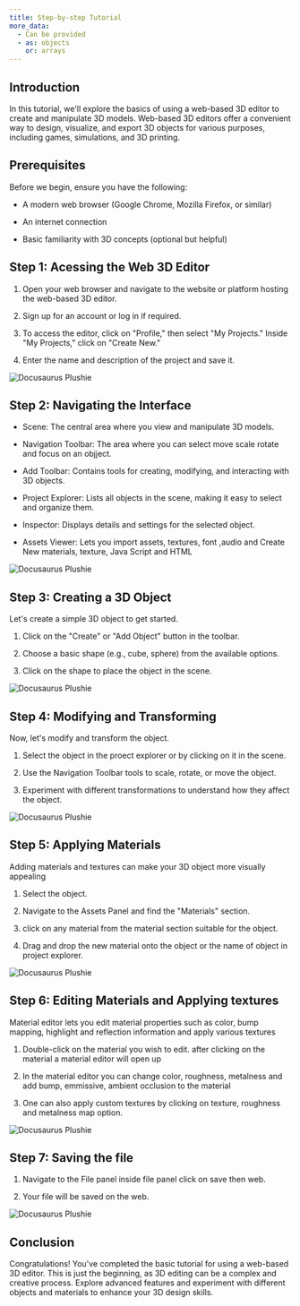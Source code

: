 ```yaml
---
title: Step-by-step Tutorial
more_data:
  - Can be provided
  - as: objects
    or: arrays
---
```


## Introduction

In this tutorial, we'll explore the basics of using a web-based 3D editor to create and manipulate 3D models. Web-based 3D editors offer a convenient way to design, visualize, and export 3D objects for various purposes, including games, simulations, and 3D printing.

## Prerequisites

Before we begin, ensure you have the following:

- A modern web browser (Google Chrome, Mozilla Firefox, or similar)

- An internet connection

- Basic familiarity with 3D concepts (optional but helpful)

## Step 1: Acessing the Web 3D Editor

1. Open your web browser and navigate to the website or platform hosting the web-based 3D editor.

2. Sign up for an account or log in if required.

3. To access the editor, click on "Profile," then select "My Projects." Inside "My Projects," click on "Create New."

4. Enter the name and description of the project and save it.

![Docusaurus Plushie](./createnew.jpg)

## Step 2: Navigating the Interface

- Scene: The central area where you view and manipulate 3D models.

- Navigation Toolbar: The area where you can select move scale rotate and focus on an objject.

- Add Toolbar: Contains tools for creating, modifying, and interacting with 3D objects.

- Project Explorer: Lists all objects in the scene, making it easy to select and organize them.

- Inspector: Displays details and settings for the selected object.

- Assets Viewer: Lets you import assets, textures, font ,audio and Create New materials, texture, Java Script and HTML 

![Docusaurus Plushie](./navigation.jpg)

## Step 3: Creating a 3D Object

Let's create a simple 3D object to get started.

1. Click on the "Create" or "Add Object" button in the toolbar.

2. Choose a basic shape (e.g., cube, sphere) from the available options.

3. Click on the shape to place the object in the scene.

![Docusaurus Plushie](./Step2.jpg)

## Step 4: Modifying and Transforming

Now, let's modify and transform the object.

1. Select the object in the proect explorer or by clicking on it in the scene.

2. Use the Navigation Toolbar tools to scale, rotate, or move the object.

3. Experiment with different transformations to understand how they affect the object.

![Docusaurus Plushie](./Step4.jpg)

## Step 5: Applying Materials

Adding materials and textures can make your 3D object more visually appealing

1. Select the object.

2. Navigate to the Assets Panel and find the "Materials" section.

3. click on any material from the material section suitable for the object.

4. Drag and drop the new material onto the object or the name of object in project explorer.

![Docusaurus Plushie](./Step5.jpg)

## Step 6: Editing Materials and Applying textures

Material editor lets you edit material properties such as color, bump mapping, highlight and reflection information and apply various textures

1. Double-click on the material you wish to edit. after clicking on the material a material editor will open up

2. In the material editor you can change color, roughness, metalness and add bump, emmissive, ambient occlusion to the material

3. One can also apply custom textures by clicking on texture, roughness and metalness map option.

![Docusaurus Plushie](./Step6.jpg)

## Step 7: Saving the file

1. Navigate to the File panel inside file panel click on save then web.

2. Your file will be saved on the web.

![Docusaurus Plushie](./Step7.jpg)

## Conclusion

Congratulations! You've completed the basic tutorial for using a web-based 3D editor. This is just the beginning, as 3D editing can be a complex and creative process. Explore advanced features and experiment with different objects and materials to enhance your 3D design skills.
